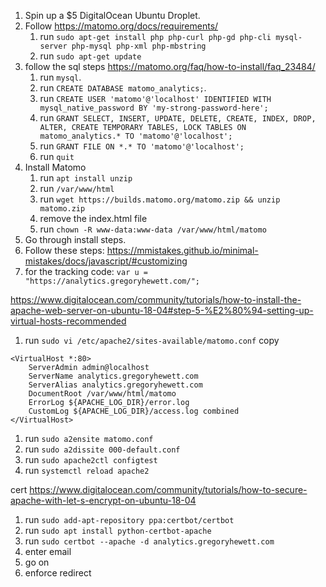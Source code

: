 1. Spin up a $5 DigitalOcean Ubuntu Droplet.
1. Follow https://matomo.org/docs/requirements/
   1. run `sudo apt-get install php php-curl php-gd php-cli mysql-server php-mysql php-xml php-mbstring`
   1. run `sudo apt-get update`
1. follow the sql steps https://matomo.org/faq/how-to-install/faq_23484/
   1. run `mysql`.
   1. run `CREATE DATABASE matomo_analytics;`.
   1. run `CREATE USER 'matomo'@'localhost' IDENTIFIED WITH mysql_native_password BY 'my-strong-password-here';`
   1. run `GRANT SELECT, INSERT, UPDATE, DELETE, CREATE, INDEX, DROP, ALTER, CREATE TEMPORARY TABLES, LOCK TABLES ON matomo_analytics.* TO 'matomo'@'localhost';`
   1. run `GRANT FILE ON *.* TO 'matomo'@'localhost';`
   1. run `quit`
1. Install Matomo
   1. run `apt install unzip`
   1. run `/var/www/html`
   1. run `wget https://builds.matomo.org/matomo.zip && unzip matomo.zip`
   1. remove the index.html file
   1. run `chown -R www-data:www-data /var/www/html/matomo`
1. Go through install steps.
1. Follow these steps: https://mmistakes.github.io/minimal-mistakes/docs/javascript/#customizing
1. for the tracking code:
   `var u = "https://analytics.gregoryhewett.com/";`

https://www.digitalocean.com/community/tutorials/how-to-install-the-apache-web-server-on-ubuntu-18-04#step-5-%E2%80%94-setting-up-virtual-hosts-recommended

1. run `sudo vi /etc/apache2/sites-available/matomo.conf`
   copy

```
<VirtualHost *:80>
    ServerAdmin admin@localhost
    ServerName analytics.gregoryhewett.com
    ServerAlias analytics.gregoryhewett.com
    DocumentRoot /var/www/html/matomo
    ErrorLog ${APACHE_LOG_DIR}/error.log
    CustomLog ${APACHE_LOG_DIR}/access.log combined
</VirtualHost>
```

1. run `sudo a2ensite matomo.conf`
1. run `sudo a2dissite 000-default.conf`
1. run `sudo apache2ctl configtest`
1. run `systemctl reload apache2`

cert
https://www.digitalocean.com/community/tutorials/how-to-secure-apache-with-let-s-encrypt-on-ubuntu-18-04

1. run `sudo add-apt-repository ppa:certbot/certbot`
1. run `sudo apt install python-certbot-apache`
1. run `sudo certbot --apache -d analytics.gregoryhewett.com`
1. enter email
1. go on
1. enforce redirect
